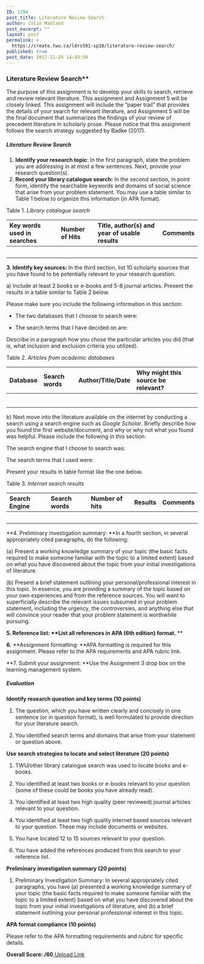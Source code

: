 ```yaml
---
ID: 1290
post_title: Literature Review Search
author: Colin Madland
post_excerpt: ""
layout: post
permalink: >
  https://create.twu.ca/ldrs591-sp18/literature-review-search/
published: true
post_date: 2017-11-24 14:49:50
---
```

<h3>Literature Review Search**</h3>

The purpose of this assignment is to develop your skills to search, retrieve and review relevant literature. This assignment and Assignment 5 will be closely linked. This assignment will include the “paper trail” that provides the details of your search for relevant literature, and Assignment 5 will be the final document that summarizes the findings of your review of precedent literature in scholarly prose.  Please notice that this assignment follows the search strategy suggested by Badke (2017).

<h5>Literature Review Search</h5>

<ol>
<li><strong>Identify your research topic</strong>: In the first paragraph, state the problem you are addressing in at most a few sentences. Next, provide your research question(s).</li>
<li><strong>Record your library catalogue search:</strong> In the second section, in point form, identify the searchable keywords and domains of social science that arise from your problem statement. You may use a table similar to Table 1 below to organize this information (in APA format).</li>
</ol>

Table 1. <em>Library catalogue search</em>

<table>
<thead>
<tr>
  <th align="left">Key words used in searches</th>
  <th align="left">Number of Hits</th>
  <th align="left">Title, author(s) and year of  usable results</th>
  <th align="left">Comments</th>
</tr>
</thead>
<tbody>
<tr>
  <td align="left"></td>
  <td align="left"></td>
  <td align="left"></td>
  <td align="left"></td>
</tr>
<tr>
  <td align="left"></td>
  <td align="left"></td>
  <td align="left"></td>
  <td align="left"></td>
</tr>
<tr>
  <td align="left"></td>
  <td align="left"></td>
  <td align="left"></td>
  <td align="left"></td>
</tr>
<tr>
  <td align="left"></td>
  <td align="left"></td>
  <td align="left"></td>
  <td align="left"></td>
</tr>
<tr>
  <td align="left"></td>
  <td align="left"></td>
  <td align="left"></td>
  <td align="left"></td>
</tr>
</tbody>
</table>

<strong>3. Identify key sources:</strong> In the third section, list 10 scholarly sources that you have found to be potentially relevant to your research question.

a) Include at least 2 books or e-books and 5-8 journal articles. Present the results in a table similar to Table 2 below.

Please make sure you include the following information in this section:

<ul>
<li>The two databases that I choose to search were:</p></li>
<li>The search terms that I have decided on are:</p></li>
</ul>

Describe in a paragraph how you chose the particular articles you did (that is, what inclusion and exclusion criteria you utilized).

Table 2. <em>Articles from academic databases</em>

<table>
<thead>
<tr>
  <th align="left">Database</th>
  <th align="left">Search words</th>
  <th align="left">Author/Title/Date</th>
  <th align="left">Why might this source be relevant?</th>
</tr>
</thead>
<tbody>
<tr>
  <td align="left"></td>
  <td align="left"></td>
  <td align="left"></td>
  <td align="left"></td>
</tr>
<tr>
  <td align="left"></td>
  <td align="left"></td>
  <td align="left"></td>
  <td align="left"></td>
</tr>
<tr>
  <td align="left"></td>
  <td align="left"></td>
  <td align="left"></td>
  <td align="left"></td>
</tr>
<tr>
  <td align="left"></td>
  <td align="left"></td>
  <td align="left"></td>
  <td align="left"></td>
</tr>
<tr>
  <td align="left"></td>
  <td align="left"></td>
  <td align="left"></td>
  <td align="left"></td>
</tr>
<tr>
  <td align="left"></td>
  <td align="left"></td>
  <td align="left"></td>
  <td align="left"></td>
</tr>
</tbody>
</table>

b) Next move into the literature available on the internet by conducting a search using a search engine such as <em>Google Scholar</em>. Briefly describe how you found the first website/document, and why or why not what you found was helpful.  Please include the following in this section:

The search engine that I choose to search was:

The search terms that I used were:

Present your results in table format like the one below.

Table 3. <em>Internet search results</em>

<table>
<thead>
<tr>
  <th align="left">Search Engine</th>
  <th align="left">Search words</th>
  <th align="left">Number of hits</th>
  <th align="left">Results</th>
  <th align="left">Comments</th>
</tr>
</thead>
<tbody>
<tr>
  <td align="left"></td>
  <td align="left"></td>
  <td align="left"></td>
  <td align="left"></td>
  <td align="left"></td>
</tr>
<tr>
  <td align="left"></td>
  <td align="left"></td>
  <td align="left"></td>
  <td align="left"></td>
  <td align="left"></td>
</tr>
<tr>
  <td align="left"></td>
  <td align="left"></td>
  <td align="left"></td>
  <td align="left"></td>
  <td align="left"></td>
</tr>
<tr>
  <td align="left"></td>
  <td align="left"></td>
  <td align="left"></td>
  <td align="left"></td>
  <td align="left"></td>
</tr>
<tr>
  <td align="left"></td>
  <td align="left"></td>
  <td align="left"></td>
  <td align="left"></td>
  <td align="left"></td>
</tr>
</tbody>
</table>

**4. Preliminary investigation summary: **In a fourth section, in several appropriately cited paragraphs, do the following:

(a) Present a working knowledge summary of your topic (the basic facts required to make someone familiar with the topic to a limited extent) based on what you have discovered about the topic from your initial investigations of literature.

(b) Present a brief statement outlining your personal/professional interest in this topic. In essence, you are providing a summary of the topic based on your own experiences and from the reference sources. You will want to superficially describe the relevant issues subsumed in your problem statement, including the urgency, the controversies, and anything else that will convince your reader that your problem statement is worthwhile pursuing.

<strong>5. Reference list: **List all references in APA (6th edition) format.</strong> **

<strong>6.</strong> **Assignment formatting: **APA formatting is required for this assignment. Please refer to the APA requirements and APA rubric link.

**7. Submit your assignment: **Use the Assignment 3 drop box on the learning management system.

<h5>Evaluation</h5>

<strong>Identify research question and key terms (10 points)</strong>

<ol>
<li>The question, which you have written clearly and concisely in one sentence (or in question format), is well formulated to provide direction for your literature search.

</li>
<li>

You identified search terms and domains that arise from your statement or question above.

</li>
</ol>

<strong>Use search strategies to locate and select literature (20 points)</strong>

<ol>
<li>TWU/other library catalogue search was used to locate books and e-books.

</li>
<li>

You identified at least two books or e-books relevant to your question (some of these could be books you have already read).

</li>
<li>

You identified at least two high quality (peer reviewed) journal articles relevant to your question.

</li>
<li>

You identified at least two high quality internet based sources relevant to your question. These may include documents or websites.

</li>
<li>

You have located 12 to 15 sources relevant to your question.

</li>
<li>

You have added the references produced from this search to your reference list.

</li>
</ol>

<strong>Preliminary investigation summary (20 points)</strong>

<ol>
<li>Preliminary Investigation Summary: In several appropriately cited paragraphs, you have (a) presented a working knowledge summary of your topic (the basic facts required to make someone familiar with the topic to a limited extent) based on what you have discovered about the topic from your initial investigations of literature, and (b) a brief statement outlining your personal professional interest in this topic.</li>
</ol>

<strong>APA format compliance (10 points)</strong>

Please refer to the APA formatting requirements and rubric for specific details.

<strong>Overall Score: /60</strong><!--themify_builder_static--><a href="https://create.twu.ca/ldrs591-sp18/lessons/literature-review-search/" > Upload Link </a><!--/themify_builder_static-->